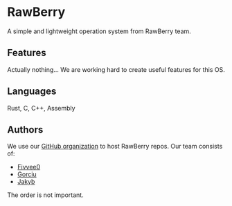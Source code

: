 # RawBerry

A simple and lightweight operation system from RawBerry team.

## Features

Actually nothing... We are working hard to create useful features for this OS.

## Languages

Rust, C, C++, Assembly

## Authors

We use our [GitHub organization](https://github.com/RawBerryTeam) to host RawBerry repos. Our team consists of:

- [Fivvee0](https://github.com/Fivvee0)
- [Gorciu](https://github.com/gorciu-official)
- [Jakyb](https://github.com/Goldjakyt)

The order is not important.
